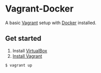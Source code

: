 # Vagrant-Docker
A basic [Vagrant](https://www.vagrantup.com/) setup with [Docker](https://www.docker.com/) installed.

## Get started

1. Install [VirtualBox](https://www.virtualbox.org/)
2. [Install Vagrant](http://docs.vagrantup.com/v2/installation/)

```bash
$ vagrant up
```

